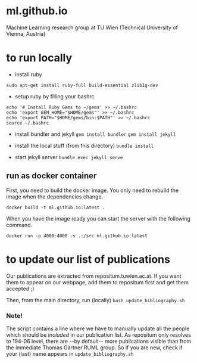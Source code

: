 # ml.github.io
Machine Learning research group at TU Wien (Technical University of Vienna, Austria)

# to run locally

- install ruby
```
sudo apt-get install ruby-full build-essential zlib1g-dev
```
- setup ruby by filling your bashrc
```
echo '# Install Ruby Gems to ~/gems' >> ~/.bashrc
echo 'export GEM_HOME="$HOME/gems"' >> ~/.bashrc
echo 'export PATH="$HOME/gems/bin:$PATH"' >> ~/.bashrc
source ~/.bashrc
```
- install bundler and jekyll
```gem install bundler```
```gem install jekyll```

- install the local stuff (from this directory)
```bundle install```

- start jekyll server
```bundle exec jekyll serve```

## run as docker container

First, you need to build the docker image. You only need to rebuild the image
when the dependencies change. 

```
docker build -t ml.github.io:latest .
```

When you have the image ready you can start the server with the following
command.

```
docker run -p 4000:4000 -v .:/src ml.github.io:latest
```

# to update our list of publications

Our publications are extracted from repositum.tuwien.ac.at. If you want them to appear on our webpage, add them to repositum first and get them accepted ;)

Then, from the main directory, run (locally)
```bash update_bibliography.sh```

### Note!
The script contains a line where we have to manually update all the people which should be *included* in our publication list.
As repositum only resolves to 194-06 level, there are --by default-- more publications visible than from the immediate Thomas Gärtner RUML group.
So if you are new, check if your (last) name appears in `update_bibliography.sh`
